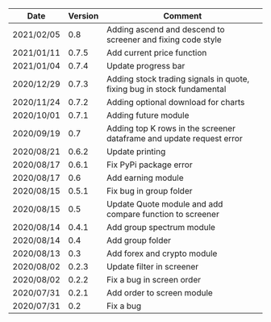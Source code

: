 | Date | Version | Comment |
| ------------- | ------------- | ------------- |
| 2021/02/05 | 0.8 | Adding ascend and descend to screener and fixing code style |
| 2021/01/11 | 0.7.5 | Add current price function |
| 2021/01/04 | 0.7.4 | Update progress bar |
| 2020/12/29 | 0.7.3 | Adding stock trading signals in quote, fixing bug in stock fundamental |
| 2020/11/24 | 0.7.2 | Adding optional download for charts |
| 2020/10/01 | 0.7.1 | Adding future module |
| 2020/09/19 | 0.7 | Adding top K rows in the screener dataframe and update request error |
| 2020/08/21 | 0.6.2 | Update printing |
| 2020/08/17 | 0.6.1 | Fix PyPi package error |
| 2020/08/17 | 0.6 | Add earning module |
| 2020/08/15 | 0.5.1 | Fix bug in group folder |
| 2020/08/15 | 0.5 | Update Quote module and add compare function to screener |
| 2020/08/14 | 0.4.1 | Add group spectrum module |
| 2020/08/14 | 0.4 | Add group folder |
| 2020/08/13 | 0.3 | Add forex and crypto module |
| 2020/08/02 | 0.2.3 | Update filter in screener |
| 2020/08/02 | 0.2.2 | Fix a bug in screen order|
| 2020/07/31 | 0.2.1 | Add order to screen module |
| 2020/07/31 | 0.2 | Fix a bug |
